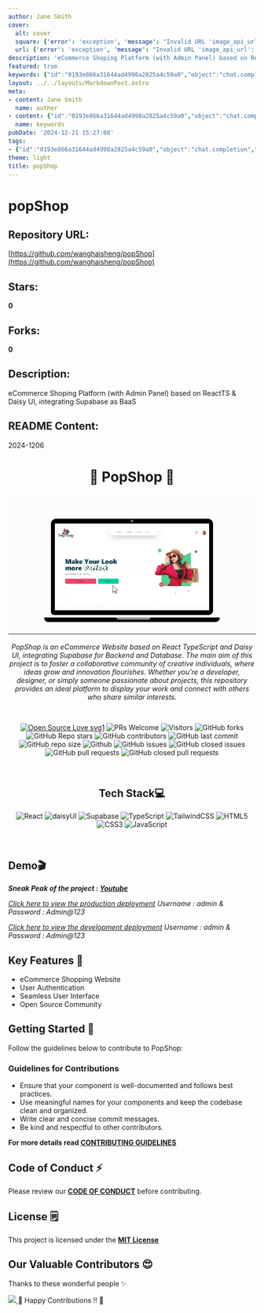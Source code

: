 ```yaml
---
author: Jane Smith
cover:
  alt: cover
  square: {'error': 'exception', 'message': "Invalid URL 'image_api_url': No scheme supplied. Perhaps you meant https://image_api_url?"}
  url: {'error': 'exception', 'message': "Invalid URL 'image_api_url': No scheme supplied. Perhaps you meant https://image_api_url?"}
description: 'eCommerce Shoping Platform (with Admin Panel) based on ReactTS & Daisy UI, integrating Supabase as BaaS'
featured: true
keywords: {"id":"0193e866a31644ad4998a2825a4c59a0","object":"chat.completion","created":1734770860,"model":"Qwen/Qwen2.5-7B-Instruct","choices":[{"index":0,"message":{"role":"assistant","content":"### Keywords\n- popShop\n- eCommerce\n- Shoping Platform\n- Admin Panel\n- ReactTS\n- Daisy UI\n- Supabase\n- BaaS\n- Open Source\n- Community\n- User Authentication\n- User Interface\n- Contribution Guidelines\n- Code of Conduct\n- MIT License\n\n### Tags\n- #eCommerce\n- #ReactTS\n- #DaisyUI\n- #Supabase\n- #openSource\n- #communityDriven\n- #userAuthentication\n- #adminPanel\n- #codeOfConduct\n- #MITLicense"},"finish_reason":"stop"}],"usage":{"prompt_tokens":1290,"completion_tokens":120,"total_tokens":1410},"system_fingerprint":""}
layout: ../../layouts/MarkdownPost.astro
meta:
- content: Jane Smith
  name: author
- content: {"id":"0193e866a31644ad4998a2825a4c59a0","object":"chat.completion","created":1734770860,"model":"Qwen/Qwen2.5-7B-Instruct","choices":[{"index":0,"message":{"role":"assistant","content":"### Keywords\n- popShop\n- eCommerce\n- Shoping Platform\n- Admin Panel\n- ReactTS\n- Daisy UI\n- Supabase\n- BaaS\n- Open Source\n- Community\n- User Authentication\n- User Interface\n- Contribution Guidelines\n- Code of Conduct\n- MIT License\n\n### Tags\n- #eCommerce\n- #ReactTS\n- #DaisyUI\n- #Supabase\n- #openSource\n- #communityDriven\n- #userAuthentication\n- #adminPanel\n- #codeOfConduct\n- #MITLicense"},"finish_reason":"stop"}],"usage":{"prompt_tokens":1290,"completion_tokens":120,"total_tokens":1410},"system_fingerprint":""}
  name: keywords
pubDate: '2024-12-21 15:27:08'
tags:
- {"id":"0193e866a31644ad4998a2825a4c59a0","object":"chat.completion","created":1734770860,"model":"Qwen/Qwen2.5-7B-Instruct","choices":[{"index":0,"message":{"role":"assistant","content":"### Keywords\n- popShop\n- eCommerce\n- Shoping Platform\n- Admin Panel\n- ReactTS\n- Daisy UI\n- Supabase\n- BaaS\n- Open Source\n- Community\n- User Authentication\n- User Interface\n- Contribution Guidelines\n- Code of Conduct\n- MIT License\n\n### Tags\n- #eCommerce\n- #ReactTS\n- #DaisyUI\n- #Supabase\n- #openSource\n- #communityDriven\n- #userAuthentication\n- #adminPanel\n- #codeOfConduct\n- #MITLicense"},"finish_reason":"stop"}],"usage":{"prompt_tokens":1290,"completion_tokens":120,"total_tokens":1410},"system_fingerprint":""}
theme: light
title: popShop
---
```


# popShop

## Repository URL: 
[https://github.com/wanghaisheng/popShop](https://github.com/wanghaisheng/popShop)

## Stars: 
**0**

## Forks: 
**0**

## Description: 
eCommerce Shoping Platform (with Admin Panel) based on ReactTS & Daisy UI, integrating Supabase as BaaS

## README Content: 
2024-1206

<h1 align="center">🌟 PopShop 🌟</h1>
<div align="center"> 

![readme](https://github.com/harini-1597/popShop/blob/readme/public/images/readme.gif?raw=true)

<i>PopShop is an eCommerce Website based on React TypeScript and Daisy UI, integrating Supabase for Backend and Database.
The main aim of this project is to foster a collaborative community of creative individuals, where ideas grow and innovation flourishes. Whether you're a developer, designer, or simply someone passionate about projects, this repository provides an ideal platform to display your work and connect with others who share similar interests.
</i>
</div>
<br>

<div id="top">
 <div align="center">
 <p>

[![Open Source Love svg1](https://badges.frapsoft.com/os/v1/open-source.svg?v=103)](https://github.com/ellerbrock/open-source-badges/)
![PRs Welcome](https://img.shields.io/badge/PRs-welcome-brightgreen.svg?style=flat)
![Visitors](https://api.visitorbadge.io/api/visitors?path=pooranjoyb/popShop&countColor=%23263759&style=flat)
![GitHub forks](https://img.shields.io/github/forks/pooranjoyb/popShop?style=flat&logo=github)
![GitHub Repo stars](https://img.shields.io/github/stars/pooranjoyb/popShop?style=flat&logo=github)
![GitHub contributors](https://img.shields.io/github/contributors/pooranjoyb/popShop)
![GitHub last commit](https://img.shields.io/github/last-commit/pooranjoyb/popShop)
![GitHub repo size](https://img.shields.io/github/repo-size/pooranjoyb/popShop)
![Github](https://img.shields.io/github/license/pooranjoyb/popShop)
![GitHub issues](https://img.shields.io/github/issues/pooranjoyb/popShop)
![GitHub closed issues](https://img.shields.io/github/issues-closed/pooranjoyb/popShop)
![GitHub pull requests](https://img.shields.io/github/issues-pr/pooranjoyb/popShop)
![GitHub closed pull requests](https://img.shields.io/github/issues-pr-closed/pooranjoyb/popShop)
 </p>
 </div>
 <br>

<div align="center">
  
## Tech Stack💻
![React](https://img.shields.io/badge/React-%2320232a.svg?style=for-the-badge&logo=react&logoColor=%2361DAFB)
![daisyUI](https://img.shields.io/badge/daisyUI-%232D3748?style=for-the-badge&logo=tailwind-css&logoColor=white)
![Supabase](https://img.shields.io/badge/Supabase-3ECF8E?style=for-the-badge&logo=supabase&logoColor=white)
![TypeScript](https://img.shields.io/badge/typescript-%23007ACC.svg?style=for-the-badge&logo=typescript&logoColor=white)
![TailwindCSS](https://img.shields.io/badge/tailwindcss-%2338B2AC.svg?style=for-the-badge&logo=tailwind-css&logoColor=white)
![HTML5](https://img.shields.io/badge/html5-%23E34F26.svg?style=for-the-badge&logo=html5&logoColor=white)
![CSS3](https://img.shields.io/badge/css3-%231572B6.svg?style=for-the-badge&logo=css3&logoColor=white)
![JavaScript](https://img.shields.io/badge/javascript-%23323330.svg?style=for-the-badge&logo=javascript&logoColor=%23F7DF1E)

</div>
<br>

## Demo🎬

_**Sneak Peak of the project : [Youtube](https://www.youtube.com/watch?v=2R2ZEdpUx8Q&t=28s)**_

_*[Click here to view the production deployment](https://pop-shop-github.vercel.app/)*_ _Username : admin & Password : Admin@123_

_*[Click here to view the development deployment](https://github.com/pooranjoyb/popShop/deployments/Preview)*_ _Username : admin & Password : Admin@123_

## Key Features 📌

- eCommerce Shopping Website
- User Authentication
- Seamless User Interface
- Open Source Community

## Getting Started 🚀

Follow the guidelines below to contribute to PopShop:

### Guidelines for Contributions

- Ensure that your component is well-documented and follows best practices.
- Use meaningful names for your components and keep the codebase clean and organized.
- Write clear and concise commit messages.
- Be kind and respectful to other contributors.

**For more details read [CONTRIBUTING GUIDELINES](CONTRIBUTING.md)**

## Code of Conduct ⚡

Please review our **[CODE OF CONDUCT](CODE_OF_CONDUCT.md)** before contributing.

## License 🗒️

This project is licensed under the **[MIT License](LICENSE)**

## Our Valuable Contributors 😍

Thanks to these wonderful people ✨

<a href="https://github.com/pooranjoyb/popShop/graphs/contributors">
  <img src="https://contrib.rocks/image?repo=pooranjoyb/popShop" />
</a>
💙 Happy Contributions !! 💙

